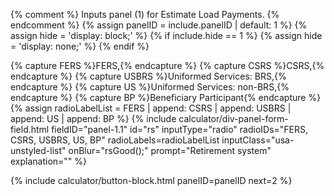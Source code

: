 {% comment %}
Inputs panel (1) for Estimate Load Payments.
{% endcomment %}
{% assign panelID = include.panelID | default: 1 %}
{% assign hide = 'display: block;' %}
{% if include.hide == 1 %} {% assign hide = 'display: none;' %} {% endif %}

<section id="panel-{{ panelID }}" class="calculator-panel" style="{{ hide }}" markdown="1">

{% capture FERS %}<span data-term="Federal Employees' Retirement System (FERS)" class="js-glossary-toggle term term-end">FERS</span>,{% endcapture %}
{% capture CSRS %}<span data-term="Civil Service Retirement System (CSRS)" class="js-glossary-toggle term term-end">CSRS</span>,{% endcapture %}
{% capture USBRS %}<span data-term="Uniformed Services" class="js-glossary-toggle term term-end">Uniformed Services: BRS</span>,{% endcapture %}
{% capture US %}<span data-term="Non-BRS Uniformed Services" class="js-glossary-toggle term term-end">Uniformed Services: non-BRS</span>,{% endcapture %}
{% capture BP %}<span data-term="Beneficiary Participant" class="js-glossary-toggle term term-end">Beneficiary Participant</span>{% endcapture %}
{% assign radioLabelList = FERS | append: CSRS | append: USBRS | append: US | append: BP %}
{% include calculator/div-panel-form-field.html
  fieldID="panel-1.1" id="rs"
  inputType="radio" radioIDs="FERS, CSRS, USBRS, US, BP"
  radioLabels=radioLabelList
  inputClass="usa-unstyled-list"
  onBlur="rsGood();"
  prompt="Retirement system"
  explanation=""
%}

{% include calculator/button-block.html panelID=panelID next=2 %}

</section> <!-- end div#panel -->
